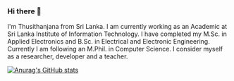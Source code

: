 ### Hi there 👋

I'm Thusithanjana from Sri Lanka. I am currently working as an Academic at Sri Lanka Institute of Information Technology. I have completed my M.Sc. in Applied Electronics and B.Sc. in Electrical and Electronic Engineering. Currently I am following an M.Phil. in Computer Science. I consider myself as a researcher, developer and a teacher.

[![Anurag's GitHub stats](https://github-readme-stats.vercel.app/api?username=thusithanjana)](https://github.com/anuraghazra/github-readme-stats)

<!--
**Thusithanjana/Thusithanjana** is a ✨ _special_ ✨ repository because its `README.md` (this file) appears on your GitHub profile.

Here are some ideas to get you started:

- 🔭 I’m currently working on ...
- 🌱 I’m currently learning ...
- 👯 I’m looking to collaborate on ...
- 🤔 I’m looking for help with ...
- 💬 Ask me about ...
- 📫 How to reach me: ...
- 😄 Pronouns: ...
- ⚡ Fun fact: ...
-->
